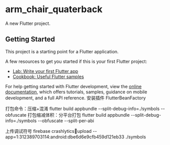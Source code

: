 # arm_chair_quaterback

A new Flutter project.

## Getting Started

This project is a starting point for a Flutter application.

A few resources to get you started if this is your first Flutter project:

- [Lab: Write your first Flutter app](https://docs.flutter.dev/get-started/codelab)
- [Cookbook: Useful Flutter samples](https://docs.flutter.dev/cookbook)

For help getting started with Flutter development, view the
[online documentation](https://docs.flutter.dev/), which offers tutorials,
samples, guidance on mobile development, and a full API reference.
安装插件 FlutterBeanFactory

打包命令：压缩+混淆
flutter build appbundle  --split-debug-info=./symbols --obfuscate
打包缩减体积：分平台打包
flutter build appbundle  --split-debug-info=./symbols --obfuscate --split-per-abi

上传调试符号
firebase crashlytics:symbols:upload --app=1:312389703114:android:dbe6d6e9cfb459d121eb33 ./symbols